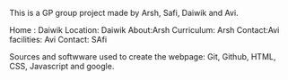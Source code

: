 This is a GP group project made by Arsh, Safi, Daiwik and Avi.

Home : Daiwik
Location: Daiwik
About:Arsh
Curriculum: Arsh
Contact:Avi
facilities: Avi
Contact: SAfi



Sources and softwware used to create the webpage: Git, Github, HTML, CSS, Javascript and google.
